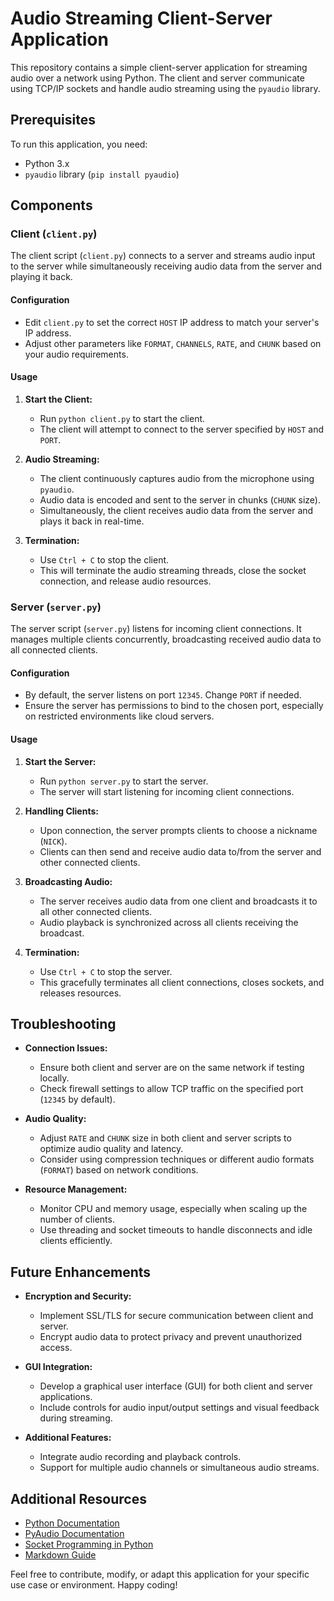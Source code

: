 # Audio Streaming Client-Server Application

This repository contains a simple client-server application for streaming audio over a network using Python. The client and server communicate using TCP/IP sockets and handle audio streaming using the `pyaudio` library.

## Prerequisites

To run this application, you need:

- Python 3.x
- `pyaudio` library (`pip install pyaudio`)

## Components

### Client (`client.py`)

The client script (`client.py`) connects to a server and streams audio input to the server while simultaneously receiving audio data from the server and playing it back.

#### Configuration

- Edit `client.py` to set the correct `HOST` IP address to match your server's IP address.
- Adjust other parameters like `FORMAT`, `CHANNELS`, `RATE`, and `CHUNK` based on your audio requirements.

#### Usage

1. **Start the Client:**

   - Run `python client.py` to start the client.
   - The client will attempt to connect to the server specified by `HOST` and `PORT`.

2. **Audio Streaming:**

   - The client continuously captures audio from the microphone using `pyaudio`.
   - Audio data is encoded and sent to the server in chunks (`CHUNK` size).
   - Simultaneously, the client receives audio data from the server and plays it back in real-time.

3. **Termination:**

   - Use `Ctrl + C` to stop the client.
   - This will terminate the audio streaming threads, close the socket connection, and release audio resources.

### Server (`server.py`)

The server script (`server.py`) listens for incoming client connections. It manages multiple clients concurrently, broadcasting received audio data to all connected clients.

#### Configuration

- By default, the server listens on port `12345`. Change `PORT` if needed.
- Ensure the server has permissions to bind to the chosen port, especially on restricted environments like cloud servers.

#### Usage

1. **Start the Server:**

   - Run `python server.py` to start the server.
   - The server will start listening for incoming client connections.

2. **Handling Clients:**

   - Upon connection, the server prompts clients to choose a nickname (`NICK`).
   - Clients can then send and receive audio data to/from the server and other connected clients.

3. **Broadcasting Audio:**

   - The server receives audio data from one client and broadcasts it to all other connected clients.
   - Audio playback is synchronized across all clients receiving the broadcast.

4. **Termination:**

   - Use `Ctrl + C` to stop the server.
   - This gracefully terminates all client connections, closes sockets, and releases resources.

## Troubleshooting

- **Connection Issues:**
  - Ensure both client and server are on the same network if testing locally.
  - Check firewall settings to allow TCP traffic on the specified port (`12345` by default).

- **Audio Quality:**
  - Adjust `RATE` and `CHUNK` size in both client and server scripts to optimize audio quality and latency.
  - Consider using compression techniques or different audio formats (`FORMAT`) based on network conditions.

- **Resource Management:**
  - Monitor CPU and memory usage, especially when scaling up the number of clients.
  - Use threading and socket timeouts to handle disconnects and idle clients efficiently.

## Future Enhancements

- **Encryption and Security:**
  - Implement SSL/TLS for secure communication between client and server.
  - Encrypt audio data to protect privacy and prevent unauthorized access.

- **GUI Integration:**
  - Develop a graphical user interface (GUI) for both client and server applications.
  - Include controls for audio input/output settings and visual feedback during streaming.

- **Additional Features:**
  - Integrate audio recording and playback controls.
  - Support for multiple audio channels or simultaneous audio streams.

## Additional Resources

- [Python Documentation](https://www.python.org/doc/)
- [PyAudio Documentation](https://people.csail.mit.edu/hubert/pyaudio/docs/)
- [Socket Programming in Python](https://realpython.com/python-sockets/)
- [Markdown Guide](https://www.markdownguide.org/)

Feel free to contribute, modify, or adapt this application for your specific use case or environment. Happy coding!
